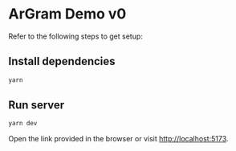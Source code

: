 # ArGram Demo v0

Refer to the following steps to get setup:

## Install dependencies

```bash
yarn
```

## Run server

```bash
yarn dev
```

Open the link provided in the browser or visit [http://localhost:5173](http://localhost:5173).